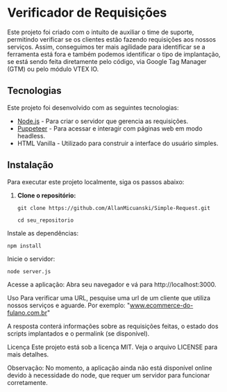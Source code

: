 # Verificador de Requisições

Este projeto foi criado com o intuito de auxiliar o time de suporte, permitindo verificar se os clientes estão fazendo requisições aos nossos serviços. Assim, conseguimos ter mais agilidade para identificar se a ferramenta está fora e também podemos identificar o tipo de implantação, se está sendo feita diretamente pelo código, via Google Tag Manager (GTM) ou pelo módulo VTEX IO.

## Tecnologias

Este projeto foi desenvolvido com as seguintes tecnologias:

- [Node.js](https://nodejs.org/) - Para criar o servidor que gerencia as requisições.
- [Puppeteer](https://pptr.dev/) - Para acessar e interagir com páginas web em modo headless.
- HTML Vanilla - Utilizado para construir a interface do usuário simples.

## Instalação

Para executar este projeto localmente, siga os passos abaixo:

1. **Clone o repositório:**
   ```
   git clone https://github.com/AllanMicuanski/Simple-Request.git
   ```
   
   ```
   cd seu_repositorio
   ```

Instale as dependências:
   ```
npm install
   ```

Inicie o servidor:
   ```
node server.js
   ```

Acesse a aplicação: Abra seu navegador e vá para http://localhost:3000.

Uso
Para verificar uma URL, pesquise uma url de um cliente que utiliza nossos serviços e aguarde. Por exemplo:
"www.ecommerce-do-fulano.com.br"

A resposta conterá informações sobre as requisições feitas, o estado dos scripts implantados e o permalink (se disponível).

Licença
Este projeto está sob a licença MIT. Veja o arquivo LICENSE para mais detalhes.


Observação: No momento, a aplicação ainda não está disponível online devido à necessidade do node, que requer um servidor para funcionar corretamente.

